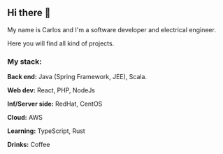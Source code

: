 ## Hi there 👋

My name is Carlos and I'm a software developer and electrical engineer.

Here you will find all kind of projects.  

### My stack:

**Back end:** Java (Spring Framework, JEE), Scala.

**Web dev:** React, PHP, NodeJs

**Inf/Server side:** RedHat, CentOS

**Cloud:** AWS

**Learning:** TypeScript, Rust

**Drinks:** Coffee




